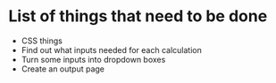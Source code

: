 # List of things that need to be done
- CSS things 
- Find out what inputs needed for each calculation
- Turn some inputs into dropdown boxes
- Create an output page

